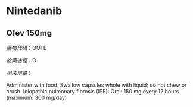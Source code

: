 # Nintedanib

## Ofev 150mg

*藥物代碼*：OOFE

*給藥途徑*：O

*用法用量*：

Administer with food. Swallow capsules whole with liquid; do not chew or crush.
Idiopathic pulmonary fibrosis (IPF): Oral: 150 mg every 12 hours (maximum: 300 mg/day)

